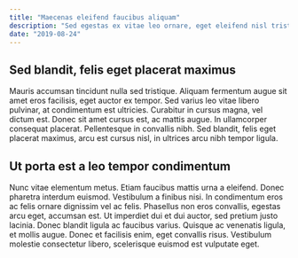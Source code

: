 ```yaml
---
title: "Maecenas eleifend faucibus aliquam"
description: "Sed egestas ex vitae leo ornare, eget eleifend nisl tristique. Curabitur eget lorem a ipsum luctus feugiat. Cras in arcu dictum libero vehicula consectetur…"
date: "2019-08-24"
---
```


## Sed blandit, felis eget placerat maximus

Mauris accumsan tincidunt nulla sed tristique. Aliquam fermentum augue sit amet eros facilisis, eget auctor ex tempor. Sed varius leo vitae libero pulvinar, at condimentum est ultricies. Curabitur in cursus magna, vel dictum est. Donec sit amet cursus est, ac mattis augue. In ullamcorper consequat placerat. Pellentesque in convallis nibh. Sed blandit, felis eget placerat maximus, arcu est cursus nisl, in ultrices arcu nibh tempor ligula.

## Ut porta est a leo tempor condimentum

Nunc vitae elementum metus. Etiam faucibus mattis urna a eleifend. Donec pharetra interdum euismod. Vestibulum a finibus nisi. In condimentum eros ac felis ornare dignissim vel ac felis. Phasellus non eros convallis, egestas arcu eget, accumsan est. Ut imperdiet dui et dui auctor, sed pretium justo lacinia. Donec blandit ligula ac faucibus varius. Quisque ac venenatis ligula, et mollis augue. Donec et facilisis enim, eget convallis risus. Vestibulum molestie consectetur libero, scelerisque euismod est vulputate eget.
